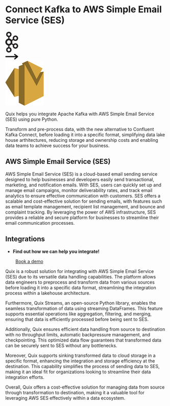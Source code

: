 # Connect Kafka to AWS Simple Email Service (SES)

<div class="connect-images cards blog-grid-card" markdown>
<div>
<img src="../images/kafka_logo.png" width="40px" />
</div>
<div>
<img src="../images/arrow.svg" width="40px" />
</div>
<div>
<img src="./images/aws-simple-email-service-(ses-_1.jpg" />
</div>
</div>

Quix helps you integrate Apache Kafka with AWS Simple Email Service (SES) using pure Python.

Transform and pre-process data, with the new alternative to Confluent Kafka Connect, before loading it into a specific format, simplifying data lake house arthitectures, reducing storage and ownership costs and enabling data teams to achieve success for your business.

## AWS Simple Email Service (SES)

AWS Simple Email Service (SES) is a cloud-based email sending service designed to help businesses and developers easily send transactional, marketing, and notification emails. With SES, users can quickly set up and manage email campaigns, monitor deliverability rates, and track email analytics to ensure effective communication with customers. SES offers a scalable and cost-effective solution for sending emails, with features such as email template management, recipient list management, and bounce and complaint tracking. By leveraging the power of AWS infrastructure, SES provides a reliable and secure platform for businesses to streamline their email communication processes.

## Integrations

<div class="grid cards" markdown>

- __Find out how we can help you integrate!__

    <a class="md-button md-button--primary" href="https://share.hsforms.com/1iW0TmZzKQMChk0lxd_tGiw4yjw2?__hstc=175542013.2303933fbd746c0ac86d9ccbe9bc9100.1728383268831.1729603416735.1729620918855.31&__hssc=175542013.1.1729620918855&__hsfp=2132701734" target="_blank" style="margin:.5rem;">Book a demo</a>

</div>


Quix is a robust solution for integrating with AWS Simple Email Service (SES) due to its versatile data handling capabilities. The platform allows data engineers to preprocess and transform data from various sources before loading it into a specific data format, streamlining the integration process within a lakehouse architecture.

Furthermore, Quix Streams, an open-source Python library, enables the seamless transformation of data using streaming DataFrames. This feature supports essential operations like aggregation, filtering, and merging, ensuring that data is efficiently processed before being sent to SES.

Additionally, Quix ensures efficient data handling from source to destination with no throughput limits, automatic backpressure management, and checkpointing. This optimized data flow guarantees that transformed data can be securely sent to SES without any bottlenecks.

Moreover, Quix supports sinking transformed data to cloud storage in a specific format, enhancing the integration and storage efficiency at the destination. This capability simplifies the process of sending data to SES, making it an ideal fit for organizations looking to streamline their data integration efforts.

Overall, Quix offers a cost-effective solution for managing data from source through transformation to destination, making it a valuable tool for leveraging AWS SES effectively within a data ecosystem.

